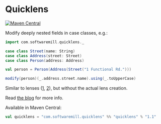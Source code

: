 Quicklens
=========

[![Maven Central](https://maven-badges.herokuapp.com/maven-central/com.softwaremill.quicklens/quicklens_2.11/badge.svg)](https://maven-badges.herokuapp.com/maven-central/com.softwaremill.quicklens/quicklens_2.11)

Modify deeply nested fields in case classes, e.g.:

````scala
import com.softwaremill.quicklens._

case class Street(name: String)
case class Address(street: Street)
case class Person(address: Address)

val person = Person(Address(Street("1 Functional Rd.")))

modify(person)(_.address.street.name).using(_.toUpperCase)
````

Similar to lenses ([1](http://eed3si9n.com/learning-scalaz/Lens.html),
[2](https://github.com/julien-truffaut/Monocle)), but without the actual lens creation.

Read [the blog](http://www.warski.org/blog/2015/02/quicklens-modify-deeply-nested-case-class-fields/) for more info.

Available in Maven Central:

````scala
val quicklens = "com.softwaremill.quicklens" %% "quicklens" % "1.1"
````
